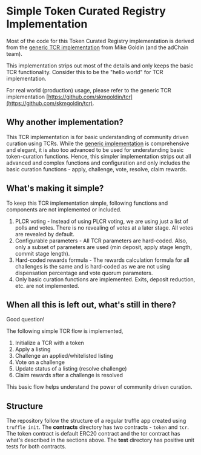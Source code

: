# Simple Token Curated Registry Implementation

Most of the code for this Token Curated Registry implementation is derived from the [generic TCR implementation](https://github.com/skmgoldin/tcr) from Mike Goldin (and the adChain team).

This implementation strips out most of the details and only keeps the basic TCR functionality. Consider this to be the "hello world" for TCR implementation.

For real world (production) usage, please refer to the generic TCR implementation
[https://github.com/skmgoldin/tcr](https://github.com/skmgoldin/tcr).

## Why another implementation?

This TCR implementation is for basic understanding of community driven curation using TCRs. While the [generic implementation](https://github.com/skmgoldin/tcr) is comprehensive and elegant, it is also too advanced to be used for understanding basic token-curation functions. Hence, this simpler implementation strips out all advanced and complex functions and configuration and only includes the basic curation functions - apply, challenge, vote, resolve, claim rewards.

## What's making it simple?

To keep this TCR implementation simple, following functions and components are not implemented or included.

1. PLCR voting - Instead of using PLCR voting, we are using just a list of polls and votes. There is no revealing of votes at a later stage. All votes are revealed by default.
1. Configurable parameters - All TCR parameters are hard-coded. Also, only a subset of parameters are used (min deposit, apply stage length, commit stage length).
1. Hard-coded rewards formula - The rewards calculation formula for all challenges is the same and is hard-coded as we are not using dispensation percentage and vote quorum parameters.
1. Only basic curation functions are implemented. Exits, deposit reduction, etc. are not implemented.

## When all this is left out, what's still in there?

Good question!

The following simple TCR flow is implemented,

1. Initialize a TCR with a token
1. Apply a listing
1. Challenge an applied/whitelisted listing
1. Vote on a challenge
1. Update status of a listing (resolve challenge)
1. Claim rewards after a challenge is resolved

This basic flow helps understand the power of community driven curation.

## Structure

The repository follow the structure of a regular truffle app created using `truffle init`. The **contracts** directory has two contracts - `token` and `tcr`. The token contract is default ERC20 contract and the tcr contract has what's described in the sections above. The **test** directory has positive unit tests for both contracts.